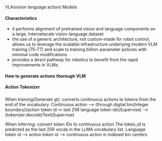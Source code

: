 VLA(vision language action) Models
#### Characteristics
- it performs alignment of pretrained vision and language components on a large, Internetscale vision-language dataset
- the use of a generic architecture, not custom-made for robot control, allows us to leverage the scalable infrastructure underlying modern VLM training [75–77] and scale to training billion-parameter policies with minimal code modifications
- provides a direct pathway for robotics to benefit from the rapid improvements in VLMs.
#### How to generate actions thorough VLM
##### Action Tokenizer

When training(Generate gt):
converts continuous actions to tokens from the end of the vocabulary.
Continuous action --> (through digital bin(Integer boundary))action token id--> last 256 language token ids(Supervise) --> (tokenizer.decode)Text(Supervise)

When inferring:
convert token IDs to continuous action
The token_id is predicted as the last 256 vocab in the LLMA vocabulary list.
Language token id --> action token id --> continuous action in indexed bin centers
